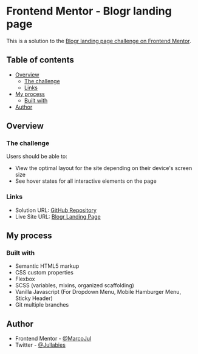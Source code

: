 # Frontend Mentor - Blogr landing page

This is a solution to the [Blogr landing page challenge on Frontend Mentor](https://www.frontendmentor.io/challenges/blogr-landing-page-EX2RLAApP).

## Table of contents

- [Overview](#overview)
  - [The challenge](#the-challenge)
  - [Links](#links)
- [My process](#my-process)
  - [Built with](#built-with)
- [Author](#author)

## Overview

### The challenge

Users should be able to:

- View the optimal layout for the site depending on their device's screen size
- See hover states for all interactive elements on the page

### Links

- Solution URL: [GitHub Repository](https://github.com/MarcoJul/Blogr-LandingPage)
- Live Site URL: [Blogr Landing Page](https://marcojul.github.io/Blogr-LandingPage/)

## My process

### Built with

- Semantic HTML5 markup
- CSS custom properties
- Flexbox
- SCSS (variables, mixins, organized scaffolding)
- Vanilla Javascript (For Dropdown Menu, Mobile Hamburger Menu, Sticky Header)
- Git multiple branches

## Author

- Frontend Mentor - [@MarcoJul](https://www.frontendmentor.io/profile/MarcoJul)
- Twitter - [@Jullabies](https://twitter.com/JullabieS)
